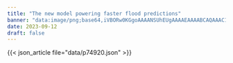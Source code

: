 ```yaml
---
title: "The new model powering faster flood predictions"
banner: "data:image/png;base64,iVBORw0KGgoAAAANSUhEUgAAAAEAAAABCAQAAAC1HAwCAAAAC0lEQVR42mNkYAAAAAYAAjCB0C8AAAAASUVORK5CYII="
date: 2023-09-12
draft: false
---
```


{{< json_article file="data/p74920.json" >}}